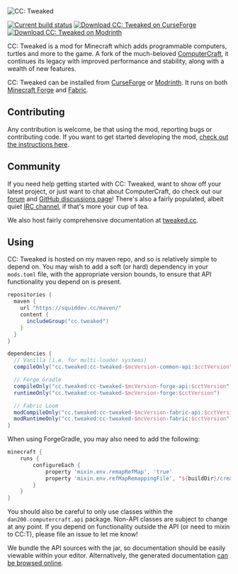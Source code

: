 <!--
SPDX-FileCopyrightText: 2017 The CC: Tweaked Developers

SPDX-License-Identifier: MPL-2.0
-->

<picture>
  <source media="(prefers-color-scheme: dark)" srcset="./doc/logo-darkmode.png">
  <source media="(prefers-color-scheme: light)" srcset="./doc/logo.png">
  <img alt="CC: Tweaked" src="./doc/logo.png">
</picture>

[![Current build status](https://github.com/cc-tweaked/CC-Tweaked/workflows/Build/badge.svg)](https://github.com/cc-tweaked/CC-Tweaked/actions "Current build status")
[![Download CC: Tweaked on CurseForge](https://img.shields.io/static/v1?label=Download&message=CC:%20Tweaked&color=E04E14&logoColor=E04E14&logo=CurseForge)][CurseForge]
[![Download CC: Tweaked on Modrinth](https://img.shields.io/static/v1?label=Download&color=00AF5C&logoColor=00AF5C&logo=Modrinth&message=CC:%20Tweaked)][Modrinth]

CC: Tweaked is a mod for Minecraft which adds programmable computers, turtles and more to the game. A fork of the
much-beloved [ComputerCraft], it continues its legacy with improved performance and stability, along with a wealth of
new features.

CC: Tweaked can be installed from [CurseForge] or [Modrinth]. It runs on both [Minecraft Forge] and [Fabric].

## Contributing
Any contribution is welcome, be that using the mod, reporting bugs or contributing code. If you want to get started
developing the mod, [check out the instructions here](CONTRIBUTING.md#developing).

## Community
If you need help getting started with CC: Tweaked, want to show off your latest project, or just want to chat about
ComputerCraft, do check out our [forum] and [GitHub discussions page][GitHub discussions]! There's also a fairly
populated, albeit quiet [IRC channel][irc], if that's more your cup of tea.

We also host fairly comprehensive documentation at [tweaked.cc](https://tweaked.cc/ "The CC: Tweaked website").

## Using
CC: Tweaked is hosted on my maven repo, and so is relatively simple to depend on. You may wish to add a soft (or hard)
dependency in your `mods.toml` file, with the appropriate version bounds, to ensure that API functionality you depend
on is present.

```groovy
repositories {
  maven {
    url "https://squiddev.cc/maven/"
    content {
      includeGroup("cc.tweaked")
    }
  }
}

dependencies {
  // Vanilla (i.e. for multi-loader systems)
  compileOnly("cc.tweaked:cc-tweaked-$mcVersion-common-api:$cctVersion")

  // Forge Gradle
  compileOnly("cc.tweaked:cc-tweaked-$mcVersion-forge-api:$cctVersion")
  runtimeOnly("cc.tweaked:cc-tweaked-$mcVersion-forge:$cctVersion")

  // Fabric Loom
  modCompileOnly("cc.tweaked:cc-tweaked-$mcVersion-fabric-api:$cctVersion")
  modRuntimeOnly("cc.tweaked:cc-tweaked-$mcVersion-fabric:$cctVersion")
}
```

When using ForgeGradle, you may also need to add the following:

```groovy
minecraft {
    runs {
        configureEach {
            property 'mixin.env.remapRefMap', 'true'
            property 'mixin.env.refMapRemappingFile', "${buildDir}/createSrgToMcp/output.srg"
        }
    }
}
```

You should also be careful to only use classes within the `dan200.computercraft.api` package. Non-API classes are
subject to change at any point. If you depend on functionality outside the API (or need to mixin to CC:T), please file
an issue to let me know!

We bundle the API sources with the jar, so documentation should be easily viewable within your editor. Alternatively,
the generated documentation [can be browsed online](https://tweaked.cc/javadoc/).

[computercraft]: https://github.com/dan200/ComputerCraft "ComputerCraft on GitHub"
[curseforge]: https://minecraft.curseforge.com/projects/cc-tweaked "Download CC: Tweaked from CurseForge"
[modrinth]: https://modrinth.com/mod/gu7yAYhd "Download CC: Tweaked from Modrinth"
[Minecraft Forge]: https://files.minecraftforge.net/ "Download Minecraft Forge."
[Fabric]: https://fabricmc.net/use/installer/ "Download Fabric."
[forum]: https://forums.computercraft.cc/
[GitHub Discussions]: https://github.com/cc-tweaked/CC-Tweaked/discussions
[IRC]: https://webchat.esper.net/?channels=computercraft "#computercraft on EsperNet"
